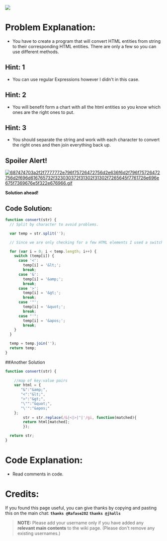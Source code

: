 ![](http://i.imgur.com/g7sWL1I.jpg)

# Problem Explanation:
- You have to create a program that will convert HTML entities from string to their corresponding HTML entities. There are only a few so you can use different methods.

## Hint: 1
- You can use regular Expressions however I didn't in this case.

## Hint: 2
- You will benefit form a chart with all the html entities so you know which ones are the right ones to put.

## Hint: 3
- You should separate the string and work with each character to convert the right ones and then join everything back up.

## Spoiler Alert!
[![687474703a2f2f7777772e796f75726472756d2e636f6d2f796f75726472756d2f696d616765732f323030372f31302f31302f7265645f7761726e696e675f7369676e5f322e676966.gif](https://files.gitter.im/FreeCodeCamp/Wiki/nlOm/thumb/687474703a2f2f7777772e796f75726472756d2e636f6d2f796f75726472756d2f696d616765732f323030372f31302f31302f7265645f7761726e696e675f7369676e5f322e676966.gif)](https://files.gitter.im/FreeCodeCamp/Wiki/nlOm/687474703a2f2f7777772e796f75726472756d2e636f6d2f796f75726472756d2f696d616765732f323030372f31302f31302f7265645f7761726e696e675f7369676e5f322e676966.gif)

**Solution ahead!**

## Code Solution:

```js
function convert(str) {
  // Split by character to avoid problems.

  var temp = str.split('');

  // Since we are only checking for a few HTML elements I used a switch

  for (var i = 0; i < temp.length; i++) {
    switch (temp[i]) {
      case '<':
        temp[i] = '&lt;';
        break;
      case '&':
        temp[i] = '&amp;';
        break;
      case '>':
        temp[i] = '&gt;';
        break;
      case '"':
        temp[i] = '&quot;';
        break;
      case "'":
        temp[i] = '&apos;';
        break;
    }
  }

  temp = temp.join('');
  return temp;
}
```

##Another Solution
```js
function convert(str) {
    
    //map of key:value pairs
    var html = {
       "&":"&amp;",
       "<":"&lt;",
       ">":"&gt;",
       "\"":"&quot;",
       "\'":"&apos;"
    };
        str = str.replace(/&|<|>|"|'/gi, function(matched){
        return html[matched];
        });

  return str;
}
```
# Code Explanation:
- Read comments in code.

# Credits:
If you found this page useful, you can give thanks by copying and pasting this on the main chat:  **`thanks @Rafase282`** **`thanks @jhalls`**

> **NOTE:** Please add your username only if you have added any **relevant main contents** to the wiki page. (Please don't remove any existing usernames.)
